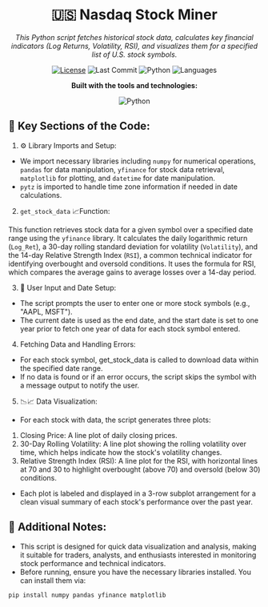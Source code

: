 <div align="center">

# 🇺🇸 Nasdaq Stock Miner

*This Python script fetches historical stock data, calculates key financial indicators (Log Returns, Volatility, RSI), and visualizes them for a specified list of U.S. stock symbols.*

[![License](https://img.shields.io/badge/license-MIT-yellow.svg)](LICENSE)
![Last Commit](https://img.shields.io/github/last-commit/yourusername/yourrepo)
![Python](https://img.shields.io/badge/python-100%25-blue)
![Languages](https://img.shields.io/github/languages/count/yourusername/yourrepo)

**Built with the tools and technologies:**

![Python](https://img.shields.io/badge/Python-blue?logo=python&logoColor=white&style=flat)


</div>

## 🔑 Key Sections of the Code:
1. ⚙️ Library Imports and Setup:

* We import necessary libraries including ```numpy``` for numerical operations, ```pandas``` for data manipulation, ```yfinance``` for stock data retrieval, ```matplotlib``` for plotting, and ```datetime``` for date manipulation.
* ```pytz``` is imported to handle time zone information if needed in date calculations.

2. ```get_stock_data``` 📈Function:

This function retrieves stock data for a given symbol over a specified date range using the ```yfinance``` library.
It calculates the daily logarithmic return (```Log_Ret```), a 30-day rolling standard deviation for volatility (```Volatility```), and the 14-day Relative Strength Index (```RSI```), a common technical indicator for identifying overbought and oversold conditions.
It uses the formula for RSI, which compares the average gains to average losses over a 14-day period.

3. 📅 User Input and Date Setup:

* The script prompts the user to enter one or more stock symbols (e.g., "AAPL, MSFT").
* The current date is used as the end date, and the start date is set to one year prior to fetch one year of data for each stock symbol entered.

4. Fetching Data and Handling Errors:

* For each stock symbol, get_stock_data is called to download data within the specified date range.
* If no data is found or if an error occurs, the script skips the symbol with a message output to notify the user.

5. 📉📈 Data Visualization:

* For each stock with data, the script generates three plots:
1. Closing Price: A line plot of daily closing prices.
2. 30-Day Rolling Volatility: A line plot showing the rolling volatility over time, which helps indicate how the stock's volatility changes.
3. Relative Strength Index (RSI): A line plot for the RSI, with horizontal lines at 70 and 30 to highlight overbought (above 70) and oversold (below 30) conditions.
* Each plot is labeled and displayed in a 3-row subplot arrangement for a clean visual summary of each stock's performance over the past year.

## 📌 Additional Notes:
* This script is designed for quick data visualization and analysis, making it suitable for traders, analysts, and enthusiasts interested in monitoring stock performance and technical indicators.
* Before running, ensure you have the necessary libraries installed. You can install them via:
```
pip install numpy pandas yfinance matplotlib
```
